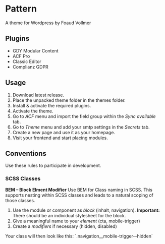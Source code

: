 # Pattern

A theme for Wordpress by Foaud Vollmer

## Plugins

- GDY Modular Content
- ACF Pro
- Classic Editor
- Complianz GDPR

## Usage

1. Download latest release.
2. Place the unpacked theme folder in the themes folder.
3. Install & activate the required plugins.
4. Activate the theme.
6. Go to *ACF* menu and import the field group within the *Sync available* tab.
5. Go to *Theme* menu and add your smtp settings in the *Secrets* tab.
7. Create a new page and use it as your homepage.
8. Visit your frontend and start placing modules.

## Conventions

Use these rules to participate in development.

### SCSS Classes

**BEM – Block Elment Modifier** 
Use BEM for Class naming in SCSS. This supports nesting within SCSS classes and leads to a natural scoping of those classes.

1. Use the module or component as *block* (inhalt, navigation). **Important:** There should be an individual stylesheet for the block.
2. Give a meaningful name to your *element* (cta, mobile-trigger)
3. Create a *modifiers* if necessary (hidden, disabled)

Your class will then look like this: ´.navigation__mobile-trigger--hidden´
